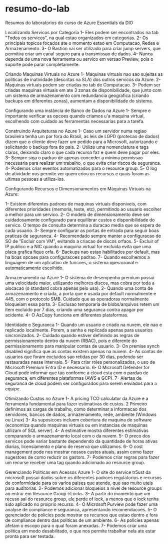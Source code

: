 # resumo-do-lab
Resumos do laboratorios do curso de Azure Essentials da DIO

Localizando Servicos por Categoria
1- Eles podem ser encontrados na tab "Todos os servicos", na qual estao organizados em categorias.
2- Os principais topicos focados ate o momento estao em Computacao, Redes e Armazenamento.
3- O Bastion vai ser utilizado para criar jump servers, que permitira criar um canal seguro para a transmissao de dados.
4- Nunca dependa de uma nova ferramenta ou servico em versao Preview, pois o suporte pode parar completamente.

Criando Maquinas Virtuais no Azure
1- Maquinas virtuais nao sao sujeitas as politicas de inatividade (descritas na SLA) dos outros servicos da Azure.
2- Maquinas virtuais podem ser criadas no tab de Computacao.
3- Podem ser criadas maquinas virtuais em ate 3 zonas de disponibilidade, que junto com um sistema de armazenamento com redundancia geografica (criando backups em diferentes zonas), aumentam a disponibilidade do sistema.

Configurando uma instância de Banco de Dados na Azure
1- Sempre e importante verificar as opcoes quando criamos u'a maquina virtual, escolhendo com cuidado as ferramentas necessarias para a tarefa.

Construindo Arquiteturas no Azure
1- Caso um servidor numa regiao brasileira tenha um par fora do Brasil, as leis de LGPD (protecao de dados) dizem que o cliente deve fazer um pedido para a Microsoft, autorizando e solicitando o backup fora do pais.
2- Utilize uma nomenclatura e tags claros, deixando claro o que cada recurso faz e quem deve pagar por eles.
3- Sempre siga o padrao de apenas conceder a minima permissao necessaria para realizar um trabalho, o que evita criar riscos de seguranca.
4- Podemos criar eventos automatizados para o resource group.
5- O log de atividade nos permite ver quem criou os recursos e quais foram as ultimas pessoas a utiliza-los.

Configurando Recursos e Dimensionamentos em Máquinas Virtuais na Azure:

1- Existem diferentes padroes de maquinas virtuais disponiveis, com diferentes prioridades (memoria, teste, etc), permitindo ao usuario escolher a melhor para um servico.
2- O modelo de dimensionamento deve ser cuidadosamente configurado para equilibrar custos e disponibilidade do servico. O tempo de consulta determina a duracao media que se espera de cada usuario.
3- Sempre configurar as portas de entrada para seguir boas praticas de seguranca.
4- Recomendado sempre manter a configuracao de SO de "Excluir com VM", evitando a criacao de discos orfaos.
5- Excluir of IP publico e a NIC quando a maquina virtual for excluida evita que uma placa grafica fique orfa.
6- Backups nao estao habilitados por default, mas ha boas opcoes para configuracoes padrao.
7- Quando escolhemos a linguagem de um aplicativo de funcoes, o sistema operacional e automaticamente escolhido.

Armazenamento na Azure
1- O sistema de desempenho premium possui uma velocidade maior, utilizando melhores discos, mas cobra por toda a alocacao (o standard cobra apenas pelo uso).
2- Quando uma conta de armazenamento e criada, a porta que e usada por default normalmente e 445, com o protocolo SMB. Cuidado que as operadoras normalmente bloqueiam essa porta.
3- Exclusao temporaria de blobs/arquivos retem um item excluido por 7 dias, criando uma seguranca contra apagar por acidente.
4- O AzCopy funciona em diferentes plataformas.

Identidade e Seguranca
1- Quando um usuario e criado na nuvem, ele nao e replicado localmente. Porem, a senha e replicada apenas para usuarios sincronizados.
2- Cuidado quando estiver definindo as regras de permissionamento dentro da nuvem (RBAC), pois e diferente do permissionamento para manipular contas de usuario.
3- On premise synch disabled significa que as contas existem apenas na nuvem.
4- As contas de usuarios que foram excluidos sao retidas por 30 dias, podendo ser restauradas nesse intervalo.
5- Para criar roles personalizados, o uso de Microsoft Premium Entra ID e necessario.
6- O Microsoft Defender for Cloud pode informar que tao conforme a cloud esta com o pardao de seguranca, em diferentes plataformas (AWS e GCP).
7- Alertas de seguranca de cloud podem ser configurados para serem enviados para a equipe.

Otimizando Custos no Azure
1- A pricing TCO calculator da Azure e a ferramenta fundamental para fazer estimativas de custos.
2 Primeiro definimos as cargas de trabalho, como determinar a informacao dos servidores, bancos de dados, armazenamento, rede, ambiente (Windows ou Linux)
3- As suposicoes incluem cobertura de maquina de software (economiza quando maquinas virtuais ou em instancias de maquinas utilizam of SQL server).
4- A estimative mostra diferentes estimativas comparando o armazenamento local com o da nuvem.
5- O preco dos servicos pode variar bastante dependendo da quantidade de horas ativas diarias, licensiamento e plano de reserva que utilizamos.
6- O cost management pode nos mostrar nossos custos atuais, assim como fazer sugestoes de como reduzir os gastors.
7- Podemos criar regras para fazer um recurse receber uma tag quando adicionado ao resource group.

Gerenciando Politicas em Acessos Azure
1- O site do service tr5ust da microsoft possui dados sobre os diferentes padroes regulatorios e recursos de conformidade para os varios paises que atende, que sao muito uteis para auditorias.
2- Podemos adicionar bloqueios a nivel de resource groups ao entrar em Resource Group->Locks. 
3- A partir do momento que um recuso sai do resource group, ele perde of lock, a menos que o lock tenha sido aplicado no proiprio recurso.
4- O Microsoft Purview pode fazer uma analyse de compliance e seguranca, apresentando recomendacoes.
5- O gerenciador de policies pode mostrar os recursos que estao dentro e fora de compliance dentro das politicas de um ambiente.
6- As policies apenas afetam o escopo para o qual foram anexadas.
7- Podemos criar uma politica em modo desabilitado, o que nos permite trabalhar nela ate estar pronta para ser testada.
